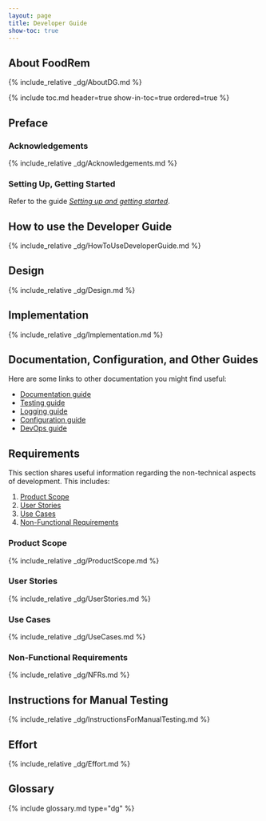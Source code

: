 ```yaml
---
layout: page
title: Developer Guide
show-toc: true
---
```

## About FoodRem

{% include_relative _dg/AboutDG.md %}

{% include toc.md header=true show-in-toc=true ordered=true %}

## Preface

### Acknowledgements

{% include_relative _dg/Acknowledgements.md %}

### Setting Up, Getting Started

Refer to the guide [_Setting up and getting started_](SettingUp.md).

## How to use the Developer Guide

{% include_relative _dg/HowToUseDeveloperGuide.md %}

## Design

{% include_relative _dg/Design.md %}

## Implementation

{% include_relative _dg/Implementation.md %}

## Documentation, Configuration, and Other Guides

Here are some links to other documentation you might find useful:
* [Documentation guide](Documentation.md)
* [Testing guide](Testing.md)
* [Logging guide](Logging.md)
* [Configuration guide](Configuration.md)
* [DevOps guide](DevOps.md)

## Requirements

This section shares useful information regarding the non-technical aspects of development. This includes:

1. [Product Scope](#product-scope)
1. [User Stories](#user-stories)
1. [Use Cases](#use-cases)
1. [Non-Functional Requirements](#non-functional-requirements)

### Product Scope

{% include_relative _dg/ProductScope.md %}

### User Stories

{% include_relative _dg/UserStories.md %}

### Use Cases

{% include_relative _dg/UseCases.md %}

### Non-Functional Requirements

{% include_relative _dg/NFRs.md %}

## Instructions for Manual Testing

{% include_relative _dg/InstructionsForManualTesting.md %}

## Effort

{% include_relative _dg/Effort.md %}

## Glossary

{% include glossary.md type="dg" %}
